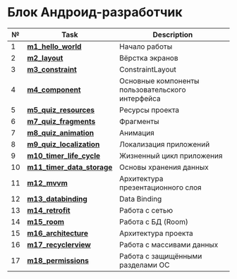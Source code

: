 # Блок Андроид-разработчик
|№|**Task**|**Description**|
|--|--|--|
|1|**[m1_hello_world](https://github.com/iamseryy/android_dev_1_2022/tree/main/m1_hello_world)**|Начало работы|
|2|**[m2_layout](https://github.com/iamseryy/android_dev_1_2022/tree/main/m2_layout)**|Вёрстка экранов|
|3|**[m3_constraint](https://github.com/iamseryy/android_dev_1_2022/tree/main/m3_constraint)**|ConstraintLayout|
|4|**[m4_component](https://github.com/iamseryy/android_dev_1_2022/tree/main/m4_component)**|Основные компоненты пользовательского интерфейса|
|5|**[m5_quiz_resources](https://github.com/iamseryy/android_dev_1_2022/tree/main/m5_quiz_resources)**|Ресурсы проекта|
|6|**[m7_quiz_fragments](https://github.com/iamseryy/android_dev_1_2022/tree/main/m7_quiz_fragments)**|Фрагменты|
|7|**[m8_quiz_animation](https://github.com/iamseryy/android_dev_1_2022/tree/main/m8_quiz_animation)**|Анимация|
|8|**[m9_quiz_localization](https://github.com/iamseryy/android_dev_1_2022/tree/main/m9_quiz_localization)**|Локализация приложений|
|9|**[m10_timer_life_cycle](https://github.com/iamseryy/android_dev_1_2022/tree/main/m10_timer_life_cycle)**|Жизненный цикл приложения|
|10|**[m11_timer_data_storage](https://github.com/iamseryy/android_dev_1_2022/tree/main/m11_timer_data_storage)**|Основы хранения данных|
|11|**[m12_mvvm](https://github.com/iamseryy/android_dev_1_2022/tree/main/m12_mvvm)**|Архитектура презентационного слоя|
|12|**[m13_databinding](https://github.com/iamseryy/android_dev_1_2022/tree/main/m13_databinding)**|Data Binding|
|13|**[m14_retrofit](https://github.com/iamseryy/android_dev_1_2022/tree/main/m14_retrofit)**|Работа с сетью|
|14|**[m15_room](https://github.com/iamseryy/android_dev_1_2022/tree/main/m15_room)**|Работа с БД (Room)|
|15|**[m16_architecture](https://github.com/iamseryy/android_dev_1_2022/tree/main/m16_architecture)**|Архитектура проекта|
|16|**[m17_recyclerview](https://github.com/iamseryy/android_dev_1_2022/tree/main/m17_recyclerview)**|Работа с массивами данных|
|17|**[m18_permissions](https://github.com/iamseryy/android_dev_1_2022/tree/main/m18_permissions)**|Работа с защищёнными разделами ОС|